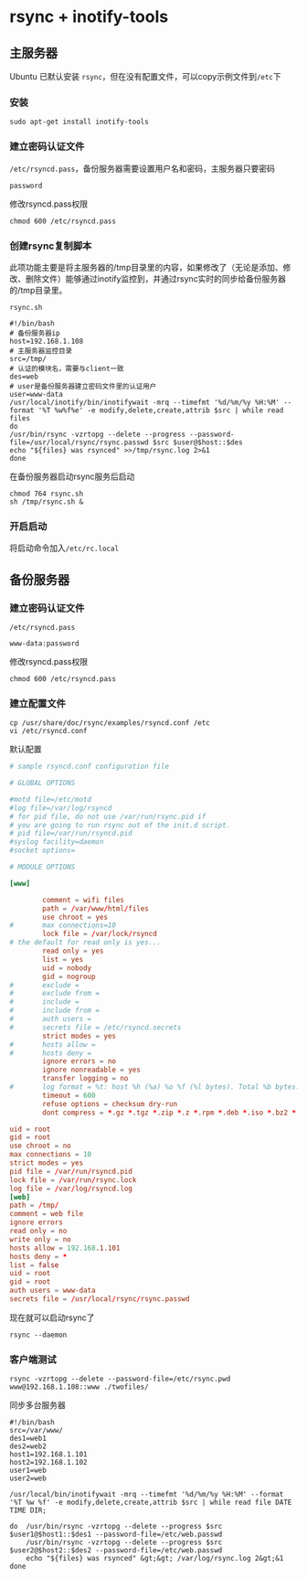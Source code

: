 # rsync + inotify-tools

## 主服务器

Ubuntu 已默认安装 `rsync`，但在没有配置文件，可以copy示例文件到`/etc`下

### 安装

```shell
sudo apt-get install inotify-tools
```

### 建立密码认证文件

`/etc/rsyncd.pass`，备份服务器需要设置用户名和密码，主服务器只要密码

```pass
password
```

修改rsyncd.pass权限

```shell
chmod 600 /etc/rsyncd.pass
```

### 创建rsync复制脚本

此项功能主要是将主服务器的/tmp目录里的内容，如果修改了（无论是添加、修改、删除文件）能够通过inotify监控到，并通过rsync实时的同步给备份服务器的/tmp目录里。

`rsync.sh`

```shell
#!/bin/bash
# 备份服务器ip
host=192.168.1.108
# 主服务器监控目录
src=/tmp/
# 认证的模块名，需要与client一致
des=web
# user是备份服务器建立密码文件里的认证用户
user=www-data
/usr/local/inotify/bin/inotifywait -mrq --timefmt '%d/%m/%y %H:%M' --format '%T %w%f%e' -e modify,delete,create,attrib $src | while read files
do
/usr/bin/rsync -vzrtopg --delete --progress --password-file=/usr/local/rsync/rsync.passwd $src $user@$host::$des
echo "${files} was rsynced" >>/tmp/rsync.log 2>&1
done
```

在备份服务器启动rsync服务后启动
```shell
chmod 764 rsync.sh
sh /tmp/rsync.sh &
```

### 开启启动

将启动命令加入`/etc/rc.local `

## 备份服务器


### 建立密码认证文件

`/etc/rsyncd.pass`

```pass
www-data:password
```

修改rsyncd.pass权限

```shell
chmod 600 /etc/rsyncd.pass
```

### 建立配置文件

```shell
cp /usr/share/doc/rsync/examples/rsyncd.conf /etc
vi /etc/rsyncd.conf
```
默认配置
```conf
# sample rsyncd.conf configuration file

# GLOBAL OPTIONS

#motd file=/etc/motd
#log file=/var/log/rsyncd
# for pid file, do not use /var/run/rsync.pid if
# you are going to run rsync out of the init.d script.
# pid file=/var/run/rsyncd.pid
#syslog facility=daemon
#socket options=

# MODULE OPTIONS

[www]

        comment = wifi files
        path = /var/www/html/files
        use chroot = yes
#       max connections=10
        lock file = /var/lock/rsyncd
# the default for read only is yes...
        read only = yes
        list = yes
        uid = nobody
        gid = nogroup
#       exclude =
#       exclude from =
#       include =
#       include from =
#       auth users =
#       secrets file = /etc/rsyncd.secrets
        strict modes = yes
#       hosts allow =
#       hosts deny =
        ignore errors = no
        ignore nonreadable = yes
        transfer logging = no
#       log format = %t: host %h (%a) %o %f (%l bytes). Total %b bytes.
        timeout = 600
        refuse options = checksum dry-run
        dont compress = *.gz *.tgz *.zip *.z *.rpm *.deb *.iso *.bz2 *.tbz
```

```conf
uid = root
gid = root
use chroot = no
max connections = 10
strict modes = yes
pid file = /var/run/rsyncd.pid
lock file = /var/run/rsync.lock
log file = /var/log/rsyncd.log
[web]
path = /tmp/
comment = web file
ignore errors
read only = no
write only = no
hosts allow = 192.168.1.101
hosts deny = *
list = false
uid = root
gid = root
auth users = www-data
secrets file = /usr/local/rsync/rsync.passwd
```

现在就可以启动rsync了

```shell
rsync --daemon
```

### 客户端测试

```shell
rsync -vzrtopg --delete --password-file=/etc/rsync.pwd  www@192.168.1.108::www ./twofiles/
```

同步多台服务器
```shell
#!/bin/bash
src=/var/www/
des1=web1
des2=web2
host1=192.168.1.101
host2=192.168.1.102
user1=web
user2=web

/usr/local/bin/inotifywait -mrq --timefmt '%d/%m/%y %H:%M' --format '%T %w %f' -e modify,delete,create,attrib $src | while read file DATE TIME DIR;

do	/usr/bin/rsync -vzrtopg --delete --progress $src $user1@$host1::$des1 --password-file=/etc/web.passwd
	/usr/bin/rsync -vzrtopg --delete --progress $src $user2@$host2::$des2 --password-file=/etc/web.passwd
	echo "${files} was rsynced" &gt;&gt; /var/log/rsync.log 2&gt;&1
done
```
